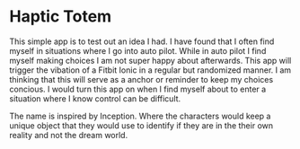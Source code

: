 # Haptic Totem

This simple app is to test out an idea I had. I have found that I often find myself in situations where I go into auto pilot. While in auto pilot I find myself making choices I am not super happy about afterwards. This app will trigger the vibation of a Fitbit Ionic in a regular but randomized manner. I am thinking that this will serve as a anchor or reminder to keep my choices concious. I would turn this app on when I find myself about to enter a situation where I know control can be difficult.

The name is inspired by Inception. Where the characters would keep a unique object that they would use to identify if they are in the their own reality and not the dream world.

